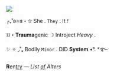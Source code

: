 ![](https://cdn.discordapp.com/attachments/1049728570018238464/1090635390672720052/cat_sys.jpg)

╭₊˚ʚ⭐ɞ・✫ She . `They` . It *!*

 ꒱꒱・**Trauma**genic ☽ Introject *Heavy* .
 
✨ ✧ ◞˚ₓ Bodily `Minor` . DID **System** •°. *࿐

**R**en[try](https://rentry.co/deathoftheworld) — *List [of](https://rentry.co/MoonSysList) Alters*
